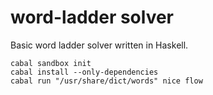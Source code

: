 word-ladder solver
==================

Basic word ladder solver written in Haskell.

	cabal sandbox init
	cabal install --only-dependencies
	cabal run "/usr/share/dict/words" nice flow
